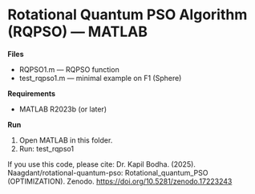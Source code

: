 # Rotational Quantum PSO Algorithm (RQPSO) — MATLAB

**Files**
- RQPSO1.m — RQPSO function
- test_rqpso1.m — minimal example on F1 (Sphere)

**Requirements**
- MATLAB R2023b (or later)

**Run**
1) Open MATLAB in this folder.
2) Run:  test_rqpso1




If you use this code, please cite:
Dr. Kapil Bodha. (2025). Naagdant/rotational-quantum-pso: Rotational_quantum_PSO (OPTIMIZATION). Zenodo. https://doi.org/10.5281/zenodo.17223243
